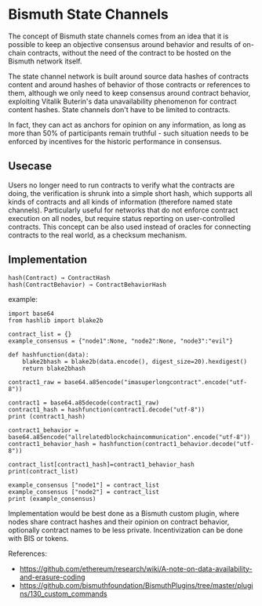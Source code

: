 # Bismuth State Channels

The concept of Bismuth state channels comes from an idea that it is possible 
to keep an objective consensus around behavior and results of on-chain contracts, without 
the need of the contract to be hosted on the Bismuth network itself.

The state channel network is built around source data hashes of contracts content
and around hashes of behavior of those contracts or references to them, although we only 
need to keep consensus around contract behavior, exploiting Vitalik Buterin's data 
unavailability phenomenon for contract content hashes. State channels don't have to be 
limited to contracts. 

In fact,
they can act as anchors for opinion on any information, as long as more than 50% of
 participants remain truthful - such situation needs to be enforced by incentives for the
 historic performance in consensus. 
 
 ## Usecase
  
 Users no longer need to run contracts to verify what the contracts are doing,
 the verification is shrunk into a simple short hash, which supports all kinds of
 contracts and all kinds of information (therefore named state channels). Particularly
 useful for networks that do not enforce contract execution on all nodes, but require
 status reporting on user-controlled contracts. This concept can be also used instead
 of oracles for connecting contracts to the real world, as a checksum mechanism. 

## Implementation

```
hash(Contract) → ContractHash
hash(ContractBehavior) → ContractBehaviorHash
```
 example:
 
```
import base64
from hashlib import blake2b

contract_list = {}
example_consensus = {"node1":None, "node2":None, "node3":"evil"}

def hashfunction(data):
    blake2bhash = blake2b(data.encode(), digest_size=20).hexdigest()
    return blake2bhash

contract1_raw = base64.a85encode("imasuperlongcontract".encode("utf-8"))

contract1 = base64.a85decode(contract1_raw)
contract1_hash = hashfunction(contract1.decode("utf-8"))
print (contract1_hash)

contract1_behavior = base64.a85encode("allrelatedblockchaincommunication".encode("utf-8"))
contract1_behavior_hash = hashfunction(contract1_behavior.decode("utf-8"))

contract_list[contract1_hash]=contract1_behavior_hash
print(contract_list)

example_consensus ["node1"] = contract_list
example_consensus ["node2"] = contract_list
print (example_consensus)
```
 
 Implementation would be best done as a Bismuth custom plugin, where nodes share contract hashes and
 their opinion on contract behavior, optionally contract names to be less private. Incentivization
 can be done with BIS or tokens.
 
 References:
 
 * https://github.com/ethereum/research/wiki/A-note-on-data-availability-and-erasure-coding
 * https://github.com/bismuthfoundation/BismuthPlugins/tree/master/plugins/130_custom_commands
